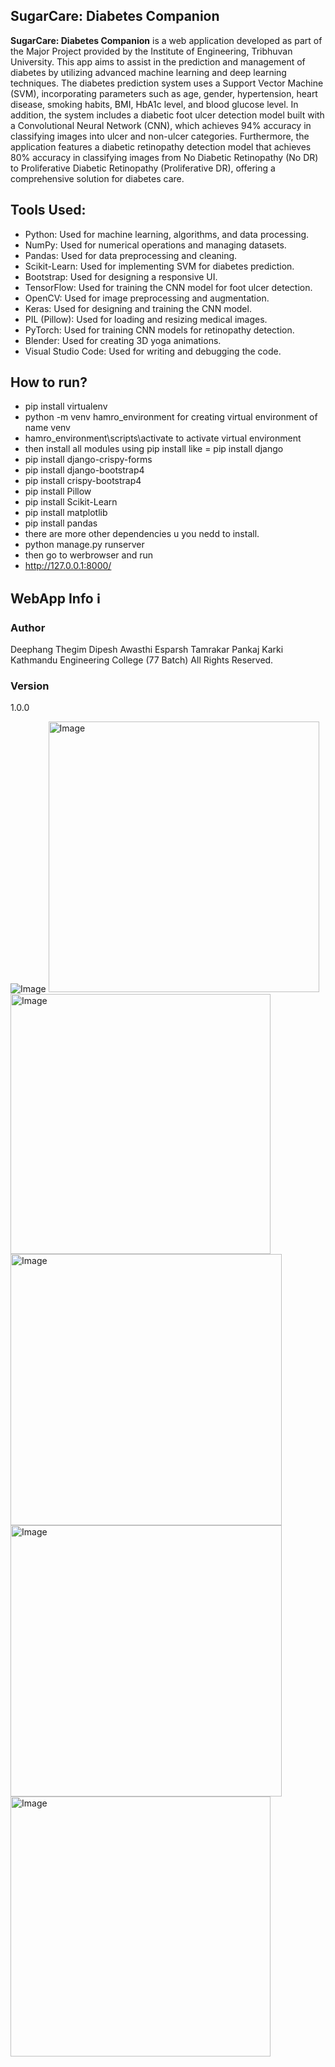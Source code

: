 ## SugarCare: Diabetes Companion

**SugarCare: Diabetes Companion** is a web application developed as part of the Major Project provided by the Institute of Engineering, Tribhuvan University. This app aims to assist in the prediction 
and management of diabetes by utilizing advanced machine learning and deep learning techniques. The diabetes prediction system uses a Support Vector Machine (SVM), incorporating parameters such as age, 
gender, hypertension, heart disease, smoking habits, BMI, HbA1c level, and blood glucose level. In addition, the system includes a diabetic foot ulcer detection model built with a Convolutional Neural 
Network (CNN), which achieves 94% accuracy in classifying images into ulcer and non-ulcer categories. Furthermore, the application features a diabetic retinopathy detection model that achieves 80% accuracy 
in classifying images from No Diabetic Retinopathy (No DR) to Proliferative Diabetic Retinopathy (Proliferative DR), offering a comprehensive solution for diabetes care.

## Tools Used: 
- Python: Used for machine learning, algorithms, and data processing.
- NumPy: Used for numerical operations and managing datasets.
- Pandas: Used for data preprocessing and cleaning.
- Scikit-Learn: Used for implementing SVM for diabetes prediction.
- Bootstrap: Used for designing a responsive UI.
- TensorFlow: Used for training the CNN model for foot ulcer detection.
- OpenCV: Used for image preprocessing and augmentation.
- Keras: Used for designing and training the CNN model.
- PIL (Pillow): Used for loading and resizing medical images.
- PyTorch: Used for training CNN models for retinopathy detection.
- Blender: Used for creating 3D yoga animations.
- Visual Studio Code: Used for writing and debugging the code.

## How to run?
- pip install virtualenv
- python -m venv hamro_environment        for creating virtual environment of name venv
- hamro_environment\scripts\activate           to activate virtual environment
- then install all modules using pip install 
like 
= pip install django
- pip install django-crispy-forms
- pip install django-bootstrap4
- pip install crispy-bootstrap4
- pip install Pillow
- pip install Scikit-Learn
- pip install matplotlib
- pip install pandas
- there are more other dependencies u you nedd to install.
- python manage.py runserver
- then go to werbrowser and run
- http://127.0.0.1:8000/

## WebApp Info ℹ️

### Author
Deephang Thegim
Dipesh Awasthi
Esparsh Tamrakar
Pankaj Karki
Kathmandu Engineering College (77 Batch)
All Rights Reserved.

### Version
1.0.0

![Image](https://github.com/user-attachments/assets/8043b6ca-e227-4c95-9101-a61e15a3740b)
<img width="433" alt="Image" src="https://github.com/user-attachments/assets/ae429843-fd69-4343-9ef7-a8fb36b1aa6f" />
<img width="416" alt="Image" src="https://github.com/user-attachments/assets/05e84b4d-a578-4f81-a0d8-71108e8782ab" />
<img width="434" alt="Image" src="https://github.com/user-attachments/assets/cfda566d-ebf8-46f7-b40c-85fc499447c3" />
<img width="434" alt="Image" src="https://github.com/user-attachments/assets/98dafe5b-7a5e-462f-9fc4-c752d3d28c3b" />
<img width="416" alt="Image" src="https://github.com/user-attachments/assets/a874b359-c8e6-40fd-a8f4-c740a28bf8c2" />
